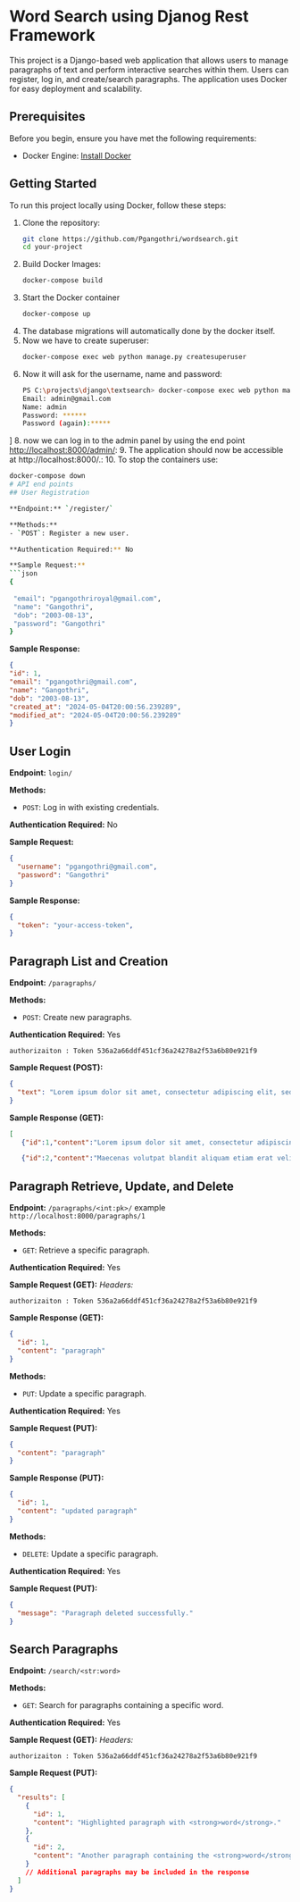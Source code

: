 # Word Search using Djanog Rest Framework

This project is a Django-based web application that allows users to manage paragraphs of text and perform interactive searches within them. Users can register, log in, and create/search paragraphs. The application uses Docker for easy deployment and scalability.


## Prerequisites

Before you begin, ensure you have met the following requirements:
- Docker Engine: [Install Docker](https://docs.docker.com/get-docker/)

## Getting Started

To run this project locally using Docker, follow these steps:

1. Clone the repository:
   ```bash
   git clone https://github.com/Pgangothri/wordsearch.git
   cd your-project
2. Build Docker Images:
   ```bash
   docker-compose build
3. Start the Docker container
   ```bash
   docker-compose up
5. The database migrations will automatically done by the docker itself.
6. Now we have to create superuser:
   ```bash
   docker-compose exec web python manage.py createsuperuser
7. Now it will ask for the username, name and password:
   ```bash
   PS C:\projects\django\textsearch> docker-compose exec web python manage.py createsuperuser
   Email: admin@gmail.com
   Name: admin
   Password: ******
   Password (again):*****
]
8. now we can log in to the admin panel by using the end point  [http://localhost:8000/admin/](url):
9. The application should now be accessible at http://localhost:8000/.:
10. To stop the containers use:
   ```bash
   docker-compose down
# API end points
## User Registration

**Endpoint:** `/register/`

**Methods:** 
- `POST`: Register a new user.

**Authentication Required:** No

**Sample Request:**
  ```json
  {
    
    "email": "pgangothriroyal@gmail.com",
    "name": "Gangothri",
    "dob": "2003-08-13",
    "password": "Gangothri"
  }
 ```
**Sample Response:** 
   ```json
  {
  "id": 1,
  "email": "pgangothri@gmail.com",
  "name": "Gangothri",
  "dob": "2003-08-13",
  "created_at": "2024-05-04T20:00:56.239289",
  "modified_at": "2024-05-04T20:00:56.239289"
}
   ```

## User Login

**Endpoint:** `login/`

**Methods:** 
- `POST`: Log in with existing credentials.

**Authentication Required:** No

**Sample Request:**
```json
{
  "username": "pgangothri@gmail.com",
  "password": "Gangothri"
}
```
**Sample Response:**
```json
{
  "token": "your-access-token",
}
```

## Paragraph List and Creation

**Endpoint:** `/paragraphs/`

**Methods:** 
- `POST`: Create new paragraphs.

**Authentication Required:** Yes
```headers
authorizaiton : Token 536a2a66ddf451cf36a24278a2f53a6b80e921f9
```

**Sample Request (POST):**
```json
{
  "text": "Lorem ipsum dolor sit amet, consectetur adipiscing elit, sed do eiusmod tempor incididunt ut labore et dolore magna aliqua. Magna ac placerat vestibulum lectus. Elit duis tristique sollicitudin nibh sit amet commodo. Senectus et netus et malesuada fames. Fermentum iaculis eu non diam phasellus vestibulum lorem sed. Dictumst quisque sagittis purus sit amet volutpat consequat mauris. Aliquam ut porttitor leo a diam sollicitudin tempor. Consectetur a erat nam atlectus urna duis convallis. Sed viverra ipsum nunc aliquet bibendum enim facilisis gravida neque.\n\nMaecenas volutpat blandit aliquam etiam erat velit scelerisque. Lectus sit amet est placerat in egestas erat imperdiet. Ante in nibh mauris cursus mattis. Tellus rutrum tellus pellentesque eu tincidunt. Euismod quis viverra nibh cras pulvinar mattis. Proin nibh nisl condimentum id venenatis a. Quam elementum pulvinar etiam non quam. Arcu dictum varius duis at consectetur lorem donec. Aliquet porttitor lacus luctus accumsan tortor. Duis ut diam quam nulla porttitor massa id."
}
```
**Sample Response (GET):**
```json
[
   {"id":1,"content":"Lorem ipsum dolor sit amet, consectetur adipiscing elit, sed do eiusmod tempor incididunt ut labore et dolore magna aliqua. Magna ac placerat vestibulum lectus. Elit duis tristique sollicitudin nibh sit amet commodo. Senectus et netus et malesuada fames. Fermentum iaculis eu non diam phasellus vestibulum lorem sed. Dictumst quisque sagittis purus sit amet volutpat consequat mauris. Aliquam ut porttitor leo a diam sollicitudin tempor. Consectetur a erat nam atlectus urna duis convallis. Sed viverra ipsum nunc aliquet bibendum enim facilisis gravida neque."},

   {"id":2,"content":"Maecenas volutpat blandit aliquam etiam erat velit scelerisque. Lectus sit amet est placerat in egestas erat imperdiet. Ante in nibh mauris cursus mattis. Tellus rutrum tellus pellentesque eu tincidunt. Euismod quis viverra nibh cras pulvinar mattis. Proin nibh nisl condimentum id venenatis a. Quam elementum pulvinar etiam non quam. Arcu dictum varius duis at consectetur lorem donec. Aliquet porttitor lacus luctus accumsan tortor. Duis ut diam quam nulla porttitor massa id."}]
```

## Paragraph Retrieve, Update, and Delete

**Endpoint:** `/paragraphs/<int:pk>/`
example `http://localhost:8000/paragraphs/1`

**Methods:** 
- `GET`: Retrieve a specific paragraph.

**Authentication Required:** Yes

**Sample Request (GET):**
*Headers:* 

```headers
authorizaiton : Token 536a2a66ddf451cf36a24278a2f53a6b80e921f9
```

**Sample Response (GET):**
```json
{
  "id": 1,
  "content": "paragraph"
}
```
**Methods:** 
- `PUT`: Update a specific paragraph.

**Authentication Required:** Yes

**Sample Request (PUT):**
```json
{
  "content": "paragraph"
}
```
**Sample Response (PUT):**
```json
{
  "id": 1,
  "content": "updated paragraph"
}
```
**Methods:** 
- `DELETE`: Update a specific paragraph.

**Authentication Required:** Yes

**Sample Request (PUT):**
```json
{
  "message": "Paragraph deleted successfully."
}
```

## Search Paragraphs

**Endpoint:** `/search/<str:word>`

**Methods:** 
- `GET`: Search for paragraphs containing a specific word.

**Authentication Required:** Yes

**Sample Request (GET):**
*Headers:* 
```headers
authorizaiton : Token 536a2a66ddf451cf36a24278a2f53a6b80e921f9
```
**Sample Request (PUT):**
```json
{
  "results": [
    {
      "id": 1,
      "content": "Highlighted paragraph with <strong>word</strong>."
    },
    {
      "id": 2,
      "content": "Another paragraph containing the <strong>word</strong>."
    }
    // Additional paragraphs may be included in the response
  ]
}
```


















   
